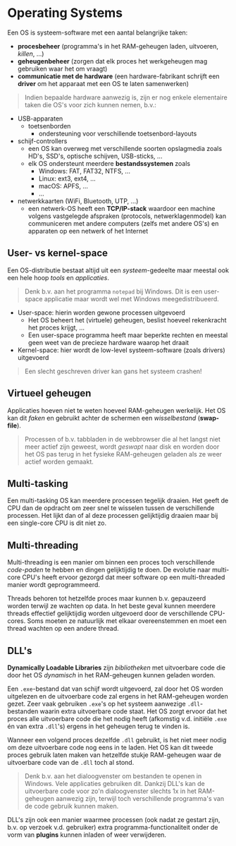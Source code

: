 # Operating Systems

Een OS is systeem-software met een aantal belangrijke taken:

- **procesbeheer** (programma's in het RAM-geheugen laden, uitvoeren, *killen*, ...)
- **geheugenbeheer** (zorgen dat elk proces het werkgeheugen mag gebruiken waar het om vraagt)
- **communicatie met de hardware** (een hardware-fabrikant schrijft een **driver** om het apparaat met een OS te laten samenwerken)

> Indien bepaalde hardware aanwezig is, zijn er nog enkele elementaire taken die OS's voor zich kunnen nemen, b.v.:

- USB-apparaten
	- toetsenborden
		- ondersteuning voor verschillende toetsenbord-layouts
- schijf-controllers
	- een OS kan overweg met verschillende soorten opslagmedia zoals HD's, SSD's, optische schijven, USB-sticks, ...
	- elk OS ondersteunt meerdere **bestandssystemen** zoals
		- Windows: FAT, FAT32, NTFS, ...
		- Linux: ext3, ext4, ...
		- macOS: APFS, ...
		- ...
- netwerkkaarten (WiFi, Bluetooth, UTP, ...)
	- een netwerk-OS heeft een **TCP/IP-stack** waardoor een machine volgens vastgelegde afspraken (protocols, netwerklagenmodel) kan communiceren met andere computers (zelfs met andere OS's) en apparaten op een netwerk of het Internet

## User- vs kernel-space
Een OS-distributie bestaat altijd uit een *systeem*-gedeelte maar meestal ook een hele hoop *tools* en *applicaties*.

> Denk b.v. aan het programma `notepad` bij Windows. Dit is een user-space applicatie maar wordt wel met Windows meegedistribueerd.

- User-space: hierin worden gewone processen uitgevoerd
	- Het OS beheert het (virtuele) geheugen, beslist hoeveel rekenkracht het proces krijgt, ...
	- Een user-space programma heeft maar beperkte rechten en meestal geen weet van de precieze hardware waarop het draait
- Kernel-space: hier wordt de low-level systeem-software (zoals drivers) uitgevoerd

> Een slecht geschreven driver kan gans het systeem crashen!

## Virtueel geheugen
Applicaties hoeven niet te weten hoeveel RAM-geheugen werkelijk. Het OS kan dit *faken* en gebruikt achter de schermen een *wisselbestand* (**swap-file**).

> Processen of b.v. tabbladen in de webbrowser die al het langst niet meer actief zijn geweest, wordt *geswapt* naar disk en worden door het OS pas terug in het fysieke RAM-geheugen geladen als ze weer actief worden gemaakt.

## Multi-tasking
Een multi-tasking OS kan meerdere processen tegelijk draaien. Het geeft de CPU dan de opdracht om zeer snel te wisselen tussen de verschillende processen. Het lijkt dan of al deze processen gelijktijdig draaien maar bij een single-core CPU is dit niet zo.

## Multi-threading
Multi-threading is een manier om binnen een proces toch verschillende *code-paden* te hebben en dingen gelijktijdig te doen. De evolutie naar multi-core CPU's heeft ervoor gezorgd dat meer software op een multi-threaded manier wordt geprogrammeerd.

Threads behoren tot hetzelfde proces maar kunnen b.v. gepauzeerd worden terwijl ze wachten op data. In het beste geval kunnen meerdere threads effectief gelijktijdig worden uitgevoerd door de verschillende CPU-cores. Soms moeten ze natuurlijk met elkaar overeenstemmen en moet een thread wachten op een andere thread.

## DLL's
**Dynamically Loadable Libraries** zijn *bibliotheken* met uitvoerbare code die door het OS *dynamisch* in het RAM-geheugen kunnen geladen worden. 

Een `.exe`-bestand dat van schijf wordt uitgevoerd, zal door het OS worden uitgelezen en de uitvoerbare code zal ergens in het RAM-geheugen worden gezet. Zeer vaak gebruiken `.exe`'s op het systeem aanwezige `.dll`-bestanden waarin extra uitvoerbare code staat. Het OS zorgt ervoor dat het proces alle uitvoerbare code die het nodig heeft (afkomstig v.d. initiële `.exe` én van extra `.dll`'s) ergens in het geheugen terug te vinden is.

Wanneer een volgend proces dezelfde `.dll` gebruikt, is het niet meer nodig om deze uitvoerbare code nog eens in te laden. Het OS kan dit tweede proces gebruik laten maken van hetzelfde stukje RAM-geheugen waar de uitvoerbare code van de `.dll` toch al stond.

> Denk b.v. aan het dialoogvenster om bestanden te openen in Windows. Vele applicaties gebruiken dit. Dankzij DLL's kan de uitvoerbare code voor zo'n dialoogvenster slechts 1x in het RAM-geheugen aanwezig zijn, terwijl toch verschillende programma's van de code gebruik kunnen maken.

DLL's zijn ook een manier waarmee processen (ook nadat ze gestart zijn, b.v. op verzoek v.d. gebruiker) extra programma-functionaliteit onder de vorm van **plugins** kunnen inladen of weer verwijderen.

